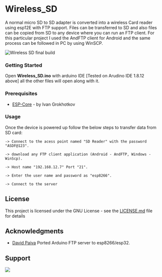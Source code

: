 # Wireless_SD

A normal micro SD to SD adapter is converted into a wireless Card reader using esp12E with FTP support.
Files can be transferred to SD and also files can be copied from SD to any device where you can run an FTP client.
For this particular project I used the AndFTP client for Android and the same process can be followed in PC by using WinSCP.

![Wireless SD final build](https://github.com/Neutrino-1/Wireless_SD/blob/master/Circuit/wireless%20SD%20another.jpg)

### Getting Started

Open **Wireless_SD.ino** with arduino IDE [Tested on Arudino IDE 1.8.12 above]
all the other files will open along with it.

### Prerequisites

* [ESP-Core](https://github.com/esp8266/Arduino) - by Ivan Grokhotkov

### Usage

Once the device is powered up follow the below steps to transfer data from SD card:
```
-> Connect to the acess point named "SD Reader" with the password "ASDF@123".

-> download any FTP client application (Android - AndFTP, Windows - WinScp).

-> Host name "192.168.12.7" Port "21".

-> Enter the user name and password as "esp8266".

-> Connect to the server
```

## License

This project is licensed under the GNU License - see the [LICENSE.md](https://github.com/Neutrino-1/Wireless_SD/blob/master/LICENSE) file for details

## Acknowledgments

* [David Paiva](https://github.com/nailbuster) Ported Arduino FTP server to esp8266/esp32.

## Support

<a href="https://www.buymeacoffee.com/Neutrino"><img src="https://img.buymeacoffee.com/button-api/?text=Buy me a coffee&emoji=&slug=Neutrino&button_colour=FFDD00&font_colour=000000&font_family=Cookie&outline_colour=000000&coffee_colour=ffffff"></a>
